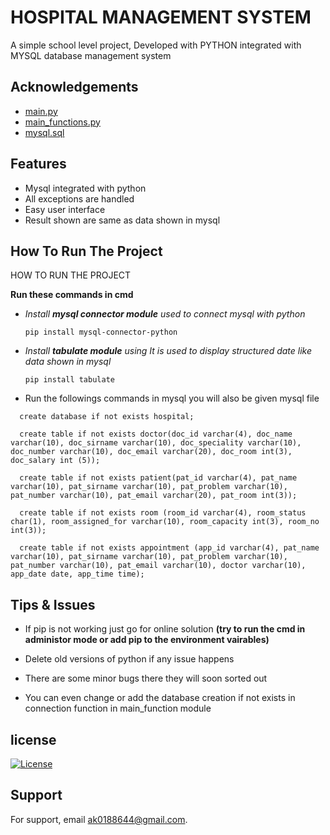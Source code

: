 
# HOSPITAL MANAGEMENT SYSTEM

A simple school level project, Developed with PYTHON
integrated with MYSQL database management system 


## Acknowledgements

 - [main.py](https://github.com/coder-abhi07/hospital-management-system/blob/main/hospital%20management%20system/hospital%20management%20main.py)
 - [main_functions.py](https://github.com/coder-abhi07/hospital-management-system/blob/main/hospital%20management%20system/main_functions.py)
 - [mysql.sql](https://github.com/coder-abhi07/hospital-management-system/blob/main/hospital%20management%20system/mysql.sql)


## Features

- Mysql integrated with python
- All exceptions are handled
- Easy user interface
- Result shown are same as data shown in mysql 


## How To Run The Project
HOW TO RUN THE PROJECT 

**Run these commands in cmd**
*  *Install **mysql connector module** used to connect mysql with python*

    ```
    pip install mysql-connector-python
    
    ``` 


*  *Install **tabulate module** using It is used to display structured date like data shown in mysql*

    ```
    pip install tabulate
    
    ``` 
    
    
* Run the followings commands in mysql you will also be given mysql file
```
  create database if not exists hospital;

  create table if not exists doctor(doc_id varchar(4), doc_name varchar(10), doc_sirname varchar(10), doc_speciality varchar(10), doc_number varchar(10), doc_email varchar(20), doc_room int(3), doc_salary int (5));

  create table if not exists patient(pat_id varchar(4), pat_name varchar(10), pat_sirname varchar(10), pat_problem varchar(10), pat_number varchar(10), pat_email varchar(20), pat_room int(3));

  create table if not exists room (room_id varchar(4), room_status char(1), room_assigned_for varchar(10), room_capacity int(3), room_no int(3));

  create table if not exists appointment (app_id varchar(4), pat_name varchar(10), pat_sirname varchar(10), pat_problem varchar(10), pat_number varchar(10), pat_email varchar(10), doctor varchar(10), app_date date, app_time time);
```

## Tips & Issues

* If pip is not working just go for online solution **(try to run the cmd in administor mode or add pip to the environment vairables)**
* Delete old versions of python if any issue happens

* There are some minor bugs there they will soon sorted out 
* You can even change or add the database creation if not exists in connection function in main_function module  

## license

[![License](https://img.shields.io/badge/License-Apache_2.0-blue.svg)](https://opensource.org/licenses/Apache-2.0)

## Support

For support, email ak0188644@gmail.com.

